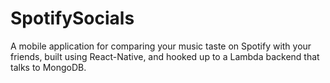 # SpotifySocials

A mobile application for comparing your music taste on Spotify with your friends, built using React-Native, and hooked up to a Lambda backend that talks to MongoDB.
